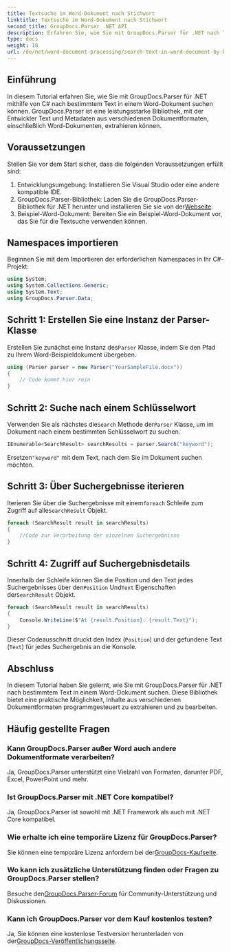 ```yaml
---
title: Textsuche im Word-Dokument nach Stichwort
linktitle: Textsuche im Word-Dokument nach Stichwort
second_title: GroupDocs.Parser .NET API
description: Erfahren Sie, wie Sie mit GroupDocs.Parser für .NET nach Text in Word-Dokumenten suchen. Extrahieren Sie effizient bestimmte Schlüsselwörter.
type: docs
weight: 18
url: /de/net/word-document-processing/search-text-in-word-document-by-keyword/
---
```

## Einführung
In diesem Tutorial erfahren Sie, wie Sie mit GroupDocs.Parser für .NET mithilfe von C# nach bestimmtem Text in einem Word-Dokument suchen können. GroupDocs.Parser ist eine leistungsstarke Bibliothek, mit der Entwickler Text und Metadaten aus verschiedenen Dokumentformaten, einschließlich Word-Dokumenten, extrahieren können.
## Voraussetzungen
Stellen Sie vor dem Start sicher, dass die folgenden Voraussetzungen erfüllt sind:
1. Entwicklungsumgebung: Installieren Sie Visual Studio oder eine andere kompatible IDE.
2.  GroupDocs.Parser-Bibliothek: Laden Sie die GroupDocs.Parser-Bibliothek für .NET herunter und installieren Sie sie von der[Webseite](https://releases.groupdocs.com/parser/net/).
3. Beispiel-Word-Dokument: Bereiten Sie ein Beispiel-Word-Dokument vor, das Sie für die Textsuche verwenden können.

## Namespaces importieren
Beginnen Sie mit dem Importieren der erforderlichen Namespaces in Ihr C#-Projekt:
```csharp
using System;
using System.Collections.Generic;
using System.Text;
using GroupDocs.Parser.Data;
```
## Schritt 1: Erstellen Sie eine Instanz der Parser-Klasse
 Erstellen Sie zunächst eine Instanz des`Parser` Klasse, indem Sie den Pfad zu Ihrem Word-Beispieldokument übergeben.
```csharp
using (Parser parser = new Parser("YourSampleFile.docx"))
{
    // Code kommt hier rein
}
```
## Schritt 2: Suche nach einem Schlüsselwort
 Verwenden Sie als nächstes die`Search` Methode der`Parser` Klasse, um im Dokument nach einem bestimmten Schlüsselwort zu suchen.
```csharp
IEnumerable<SearchResult> searchResults = parser.Search("keyword");
```
 Ersetzen`"keyword"` mit dem Text, nach dem Sie im Dokument suchen möchten.
## Schritt 3: Über Suchergebnisse iterieren
 Iterieren Sie über die Suchergebnisse mit einem`foreach` Schleife zum Zugriff auf alle`SearchResult` Objekt.
```csharp
foreach (SearchResult result in searchResults)
{
    //Code zur Verarbeitung der einzelnen Suchergebnisse
}
```
## Schritt 4: Zugriff auf Suchergebnisdetails
 Innerhalb der Schleife können Sie die Position und den Text jedes Suchergebnisses über den`Position` Und`Text` Eigenschaften der`SearchResult` Objekt.
```csharp
foreach (SearchResult result in searchResults)
{
    Console.WriteLine($"At {result.Position}: {result.Text}");
}
```
Dieser Codeausschnitt druckt den Index (`Position`) und der gefundene Text (`Text`) für jedes Suchergebnis an die Konsole.

## Abschluss
In diesem Tutorial haben Sie gelernt, wie Sie mit GroupDocs.Parser für .NET nach bestimmtem Text in einem Word-Dokument suchen. Diese Bibliothek bietet eine praktische Möglichkeit, Inhalte aus verschiedenen Dokumentformaten programmgesteuert zu extrahieren und zu bearbeiten.

## Häufig gestellte Fragen
### Kann GroupDocs.Parser außer Word auch andere Dokumentformate verarbeiten?
Ja, GroupDocs.Parser unterstützt eine Vielzahl von Formaten, darunter PDF, Excel, PowerPoint und mehr.
### Ist GroupDocs.Parser mit .NET Core kompatibel?
Ja, GroupDocs.Parser ist sowohl mit .NET Framework als auch mit .NET Core kompatibel.
### Wie erhalte ich eine temporäre Lizenz für GroupDocs.Parser?
 Sie können eine temporäre Lizenz anfordern bei der[GroupDocs-Kaufseite](https://purchase.groupdocs.com/temporary-license/).
### Wo kann ich zusätzliche Unterstützung finden oder Fragen zu GroupDocs.Parser stellen?
 Besuche den[GroupDocs.Parser-Forum](https://forum.groupdocs.com/c/parser/17) für Community-Unterstützung und Diskussionen.
### Kann ich GroupDocs.Parser vor dem Kauf kostenlos testen?
 Ja, Sie können eine kostenlose Testversion herunterladen von der[GroupDocs-Veröffentlichungsseite](https://releases.groupdocs.com/).